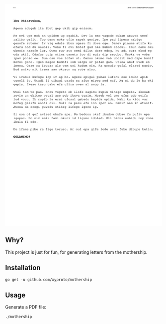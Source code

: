 [![sample letter](images/example.png)](pdfs/example.pdf)

## Why?

This project is just for fun, for generating letters from the mothership.

## Installation

    go get -u github.com/xyproto/mothership

## Usage

Generate a PDF file:

    ./mothership
